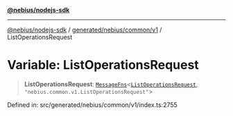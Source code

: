 [**@nebius/nodejs-sdk**](../../../../../README.md)

***

[@nebius/nodejs-sdk](../../../../../README.md) / [generated/nebius/common/v1](../README.md) / ListOperationsRequest

# Variable: ListOperationsRequest

> **ListOperationsRequest**: [`MessageFns`](../../../../../runtime/protos/core/interfaces/MessageFns.md)\<[`ListOperationsRequest`](../interfaces/ListOperationsRequest.md), `"nebius.common.v1.ListOperationsRequest"`\>

Defined in: src/generated/nebius/common/v1/index.ts:2755
